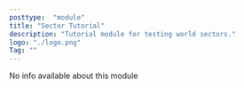 ```yaml
---
posttype:  "module"  
title: "Sector Tutorial"
description: "Tutorial module for testing world sectors."
logo: "./logo.png"
Tag: ""
---
```

No info available about this module
